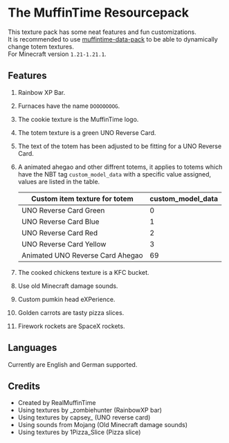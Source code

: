 # The MuffinTime Resourcepack

This texture pack has some neat features and fun customizations.  
It is recommended to use [muffintime-data-pack](https://github.com/RealMuffinTime/muffintime-data-pack) to be able to dynamically change totem textures.  
For Minecraft version `1.21-1.21.1`.

## Features

1. Rainbow XP Bar.

2. Furnaces have the name `DOOOOOOOG`.

3. The cookie texture is the MuffinTime logo.

4. The totem texture is a green UNO Reverse Card.

5. The text of the totem has been adjusted to be fitting for a UNO Reverse Card.

6. A animated ahegao and other diffrent totems, it applies to totems which have the NBT tag `custom_model_data` with a specific value assigned, values are listed in the table.

   | Custom item texture for totem    | custom_model_data |
   | -------------------------------- | ----------------- |
   | UNO Reverse Card Green           | 0                 |
   | UNO Reverse Card Blue            | 1                 |
   | UNO Reverse Card Red             | 2                 |
   | UNO Reverse Card Yellow          | 3                 |
   | Animated UNO Reverse Card Ahegao | 69                |

7. The cooked chickens texture is a KFC bucket.

8. Use old Minecraft damage sounds.

9. Custom pumkin head eXPerience.

10. Golden carrots are tasty pizza slices.

11. Firework rockets are SpaceX rockets.

## Languages

Currently are English and German supported.

## Credits

* Created by RealMuffinTime
* Using textures by _zombiehunter (RainbowXP bar)
* Using textures by capsey_ (UNO reverse card)
* Using sounds from Mojang (Old Minecraft damage sounds)
* Using textures by 1Pizza_Slice (Pizza slice)
